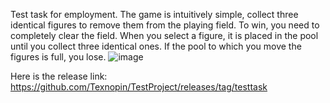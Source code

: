 Test task for employment. 
The game is intuitively simple, collect three identical figures to remove them from the playing field. To win, you need to completely clear the field. When you select a figure, it is placed in the pool until you collect three identical ones. If the pool to which you move the figures is full, you lose.
![image](https://github.com/user-attachments/assets/bafad893-ac5f-4779-8a2b-a08a7d57816c)

Here is the release link: https://github.com/Texnopin/TestProject/releases/tag/testtask
